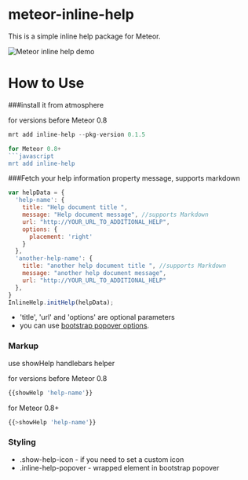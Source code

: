 meteor-inline-help
==================

This is a simple inline help package for Meteor. 

![Meteor inline help demo](http://i.imgur.com/BE41CYB.gif "Meteor inline help demo")



How to Use
=========
###install it from atmosphere

for versions before Meteor 0.8
```javascript
mrt add inline-help --pkg-version 0.1.5

for Meteor 0.8+
```javascript 
mrt add inline-help
```

###Fetch your help information
property message, supports markdown

```javascript 
var helpData = {
  'help-name': {
    title: "Help document title ",
    message: "Help document message", //supports Markdown
    url: "http://YOUR_URL_TO_ADDITIONAL_HELP",
    options: {
      placement: 'right'
    }
  },
  'another-help-name': {
    title: "another help document title ", //supports Markdown
    message: "another help document message",
    url: "http://YOUR_URL_TO_ADDITIONAL_HELP"
  },
}
InlineHelp.initHelp(helpData); 
```
* 'title', 'url' and 'options' are optional parameters 
* you can use [bootstrap popover options](http://getbootstrap.com/javascript/#popovers).  


### Markup
use showHelp handlebars helper 

for versions before Meteor 0.8
```javascript 
{{showHelp 'help-name'}}
```
for Meteor 0.8+
```javascript 
{{>showHelp 'help-name'}}
```


### Styling
* .show-help-icon - if you need to set a custom icon
* .inline-help-popover - wrapped element in bootstrap popover


